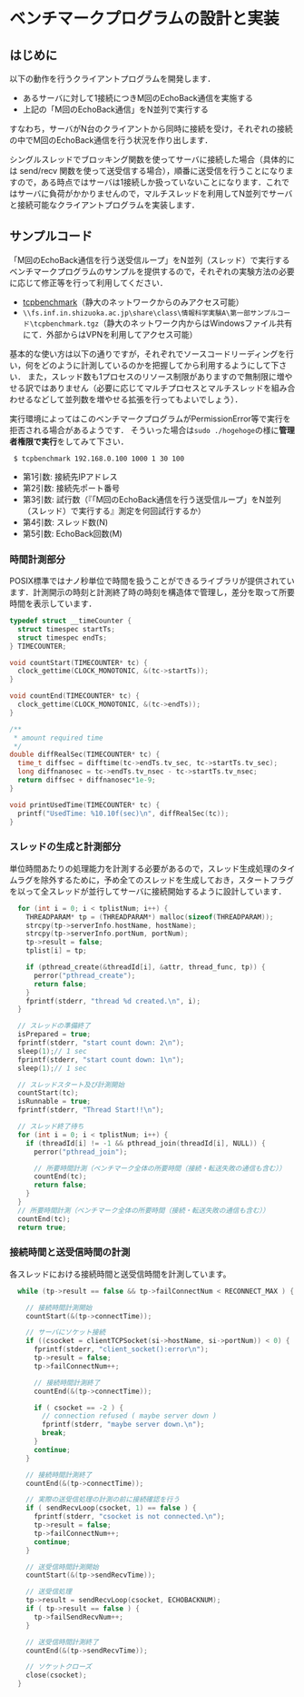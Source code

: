 # ベンチマークプログラムの設計と実装

## はじめに

以下の動作を行うクライアントプログラムを開発します．

-   あるサーバに対して1接続につきM回のEchoBack通信を実施する
-   上記の「M回のEchoBack通信」をN並列で実行する

すなわち，サーバがN台のクライアントから同時に接続を受け，それぞれの接続の中でM回のEchoBack通信を行う状況を作り出します．

シングルスレッドでブロッキング関数を使ってサーバに接続した場合（具体的には send/recv 関数を使って送受信する場合），順番に送受信を行うことになりますので，ある時点ではサーバは1接続しか扱っていないことになります．これではサーバに負荷がかかりませんので，マルチスレッドを利用してN並列でサーバと接続可能なクライアントプログラムを実装します．

## サンプルコード

「M回のEchoBack通信を行う送受信ループ」をN並列（スレッド）で実行するベンチマークプログラムのサンプルを提供するので，それぞれの実験方法の必要に応じて修正等を行って利用してください．

-   [tcpbenchmark](https://exp1.inf.shizuoka.ac.jp/shizudai-only/day3/tcpbenchmark.tgz)（静大のネットワークからのみアクセス可能）
-   `\\fs.inf.in.shizuoka.ac.jp\share\class\情報科学実験A\第一部サンプルコード\tcpbenchmark.tgz`（静大のネットワーク内からはWindowsファイル共有にて．外部からはVPNを利用してアクセス可能）

基本的な使い方は以下の通りですが，それぞれでソースコードリーディングを行い，何をどのように計測しているのかを把握してから利用するようにして下さい． また，スレッド数も1プロセスのリソース制限がありますので無制限に増やせる訳ではありません（必要に応じてマルチプロセスとマルチスレッドを組み合わせるなどして並列数を増やせる拡張を行ってもよいでしょう）．

実行環境によってはこのベンチマークプログラムがPermissionError等で実行を拒否される場合があるようです． そういった場合は`sudo ./hogehoge`の様に**管理者権限で実行**をしてみて下さい．

```shell
 $ tcpbenchmark 192.168.0.100 1000 1 30 100
```

-   第1引数: 接続先IPアドレス
-   第2引数: 接続先ポート番号
-   第3引数: 試行数（『「M回のEchoBack通信を行う送受信ループ」をN並列（スレッド）で実行する』測定を何回試行するか）
-   第4引数: スレッド数(N)
-   第5引数: EchoBack回数(M)

### 時間計測部分

POSIX標準ではナノ秒単位で時間を扱うことができるライブラリが提供されています．計測開示の時刻と計測終了時の時刻を構造体で管理し，差分を取って所要時間を表示しています．

```c
typedef struct __timeCounter {
  struct timespec startTs;
  struct timespec endTs;
} TIMECOUNTER;

void countStart(TIMECOUNTER* tc) {
  clock_gettime(CLOCK_MONOTONIC, &(tc->startTs));
}

void countEnd(TIMECOUNTER* tc) {
  clock_gettime(CLOCK_MONOTONIC, &(tc->endTs));
}

/**
 * amount required time
 */
double diffRealSec(TIMECOUNTER* tc) {
  time_t diffsec = difftime(tc->endTs.tv_sec, tc->startTs.tv_sec);
  long diffnanosec = tc->endTs.tv_nsec - tc->startTs.tv_nsec;
  return diffsec + diffnanosec*1e-9;
}

void printUsedTime(TIMECOUNTER* tc) {
  printf("UsedTime: %10.10f(sec)\n", diffRealSec(tc));
}
```

### スレッドの生成と計測部分

単位時間あたりの処理能力を計測する必要があるので，スレッド生成処理のタイムラグを除外するために，予め全てのスレッドを生成しておき，スタートフラグを以って全スレッドが並行してサーバに接続開始するように設計しています．

```c
  for (int i = 0; i < tplistNum; i++) {
    THREADPARAM* tp = (THREADPARAM*) malloc(sizeof(THREADPARAM));
    strcpy(tp->serverInfo.hostName, hostName);
    strcpy(tp->serverInfo.portNum, portNum);
    tp->result = false;
    tplist[i] = tp;

    if (pthread_create(&threadId[i], &attr, thread_func, tp)) {
      perror("pthread_create");
      return false;
    }
    fprintf(stderr, "thread %d created.\n", i);
  }

  // スレッドの準備終了
  isPrepared = true;
  fprintf(stderr, "start count down: 2\n");
  sleep(1);// 1 sec
  fprintf(stderr, "start count down: 1\n");
  sleep(1);// 1 sec

  // スレッドスタート及び計測開始
  countStart(tc);
  isRunnable = true;
  fprintf(stderr, "Thread Start!!\n");

  // スレッド終了待ち
  for (int i = 0; i < tplistNum; i++) {
    if (threadId[i] != -1 && pthread_join(threadId[i], NULL)) {
      perror("pthread_join");

      // 所要時間計測（ベンチマーク全体の所要時間（接続・転送失敗の通信も含む））
      countEnd(tc);
      return false;
    }
  }
  // 所要時間計測（ベンチマーク全体の所要時間（接続・転送失敗の通信も含む））
  countEnd(tc);
  return true;
```

### 接続時間と送受信時間の計測

各スレッドにおける接続時間と送受信時間を計測しています。

```c
  while (tp->result == false && tp->failConnectNum < RECONNECT_MAX ) {

    // 接続時間計測開始
    countStart(&(tp->connectTime));

    // サーバにソケット接続
    if ((csocket = clientTCPSocket(si->hostName, si->portNum)) < 0) {
      fprintf(stderr, "client_socket():error\n");
      tp->result = false;
      tp->failConnectNum++;

      // 接続時間計測終了
      countEnd(&(tp->connectTime));

      if ( csocket == -2 ) {
        // connection refused ( maybe server down )
        fprintf(stderr, "maybe server down.\n");
        break;
      }
      continue;
    }

    // 接続時間計測終了
    countEnd(&(tp->connectTime));

    // 実際の送受信処理の計測の前に接続確認を行う
    if ( sendRecvLoop(csocket, 1) == false ) {
      fprintf(stderr, "csocket is not connected.\n");
      tp->result = false;
      tp->failConnectNum++;
      continue;
    }

    // 送受信時間計測開始
    countStart(&(tp->sendRecvTime));

    // 送受信処理
    tp->result = sendRecvLoop(csocket, ECHOBACKNUM);
    if ( tp->result == false ) {
      tp->failSendRecvNum++;
    }

    // 送受信時間計測終了
    countEnd(&(tp->sendRecvTime));

    // ソケットクローズ
    close(csocket);
  }
```

